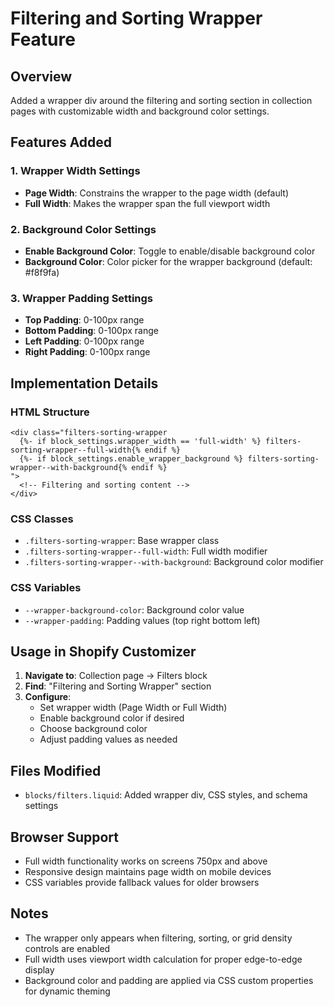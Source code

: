 # Filtering and Sorting Wrapper Feature

## Overview
Added a wrapper div around the filtering and sorting section in collection pages with customizable width and background color settings.

## Features Added

### 1. Wrapper Width Settings
- **Page Width**: Constrains the wrapper to the page width (default)
- **Full Width**: Makes the wrapper span the full viewport width

### 2. Background Color Settings
- **Enable Background Color**: Toggle to enable/disable background color
- **Background Color**: Color picker for the wrapper background (default: #f8f9fa)

### 3. Wrapper Padding Settings
- **Top Padding**: 0-100px range
- **Bottom Padding**: 0-100px range  
- **Left Padding**: 0-100px range
- **Right Padding**: 0-100px range

## Implementation Details

### HTML Structure
```liquid
<div class="filters-sorting-wrapper
  {%- if block_settings.wrapper_width == 'full-width' %} filters-sorting-wrapper--full-width{% endif %}
  {%- if block_settings.enable_wrapper_background %} filters-sorting-wrapper--with-background{% endif %}
">
  <!-- Filtering and sorting content -->
</div>
```

### CSS Classes
- `.filters-sorting-wrapper`: Base wrapper class
- `.filters-sorting-wrapper--full-width`: Full width modifier
- `.filters-sorting-wrapper--with-background`: Background color modifier

### CSS Variables
- `--wrapper-background-color`: Background color value
- `--wrapper-padding`: Padding values (top right bottom left)

## Usage in Shopify Customizer

1. **Navigate to**: Collection page → Filters block
2. **Find**: "Filtering and Sorting Wrapper" section
3. **Configure**:
   - Set wrapper width (Page Width or Full Width)
   - Enable background color if desired
   - Choose background color
   - Adjust padding values as needed

## Files Modified
- `blocks/filters.liquid`: Added wrapper div, CSS styles, and schema settings

## Browser Support
- Full width functionality works on screens 750px and above
- Responsive design maintains page width on mobile devices
- CSS variables provide fallback values for older browsers

## Notes
- The wrapper only appears when filtering, sorting, or grid density controls are enabled
- Full width uses viewport width calculation for proper edge-to-edge display
- Background color and padding are applied via CSS custom properties for dynamic theming
